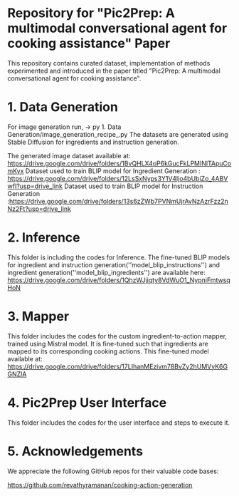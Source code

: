 # Repository for "Pic2Prep: A multimodal conversational  agent for cooking assistance" Paper
This repository contains curated dataset, implementation of methods experimented and introduced in the paper titled "Pic2Prep: A multimodal conversational  agent for cooking assistance".

# 1. Data Generation #
For image generation run, -> py 1. Data Generation/image_generation_recipe_.py 
The datasets are generated using Stable Diffusion for ingredients and instruction generation.

The generated image dataset available at: https://drive.google.com/drive/folders/1BvQHLX4oP6kGucFkLPMINlTApuComKyx
Dataset used to train BLIP model for Ingredient Generation : https://drive.google.com/drive/folders/12LsSxNyps3Y1V4Ijo4bUbiZo_4ABVwfI?usp=drive_link
Dataset used to train BLIP model for Instruction Generation :https://drive.google.com/drive/folders/13s6zZWb7PVNmUjrAvNzAzrFzz2nNz2Ft?usp=drive_link

# 2. Inference #
This folder is including the codes for Inference.
The fine-tuned BLIP models for ingredient and instruction generation(''model_blip_instructions'') and ingredient generation(''model_blip_ingredients'') are available here: https://drive.google.com/drive/folders/1QhzWJjiqty8VdWuO1_NypniFmtwsqHoN 

# 3. Mapper #
This folder includes the codes for the custom ingredient-to-action mapper, trained using  Mistral model. It is fine-tuned such that ingredients are mapped to its corresponding cooking actions. 
This fine-tuned model available at: https://drive.google.com/drive/folders/17LIhanMEzivm78BvZy2hUMVyK6GGNZlA


# 4. Pic2Prep User Interface #
This folder includes the codes for the user interface and steps to execute it.


# 5. Acknowledgements #
We appreciate the following GitHub repos for their valuable code bases:

https://github.com/revathyramanan/cooking-action-generation